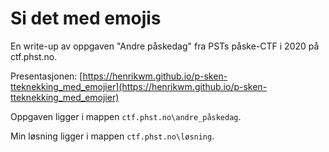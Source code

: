 # Si det med emojis

En write-up av oppgaven "Andre påskedag" fra PSTs påske-CTF i 2020 på ctf.phst.no.

Presentasjonen: [https://henrikwm.github.io/p-sken-tteknekking_med_emojier](https://henrikwm.github.io/p-sken-tteknekking_med_emojier)

Oppgaven ligger i mappen `ctf.phst.no\andre_påskedag`.

Min løsning ligger i mappen `ctf.phst.no\løsning`.
